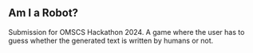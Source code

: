 ## Am I a Robot?
Submission for OMSCS Hackathon 2024.
A game where the user has to guess whether the generated text is written by humans or not.